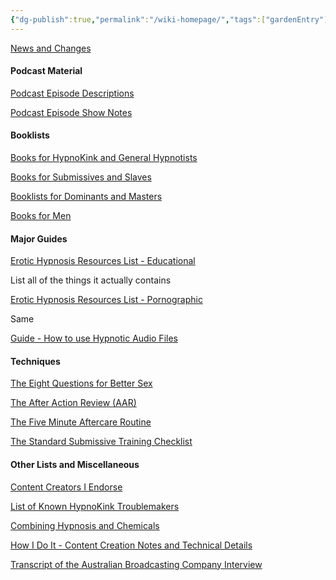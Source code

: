 ```yaml
---
{"dg-publish":true,"permalink":"/wiki-homepage/","tags":["gardenEntry"]}
---
```



[News and Changes](News%20and%20Changes.md)

#### Podcast Material

[Podcast Episode Descriptions](Podcast%20Episode%20Descriptions.md)

[Podcast Episode Show Notes](Podcast%20Episode%20Show%20Notes.md)

#### Booklists

[Books for HypnoKink and General Hypnotists](Books%20for%20HypnoKink%20and%20General%20Hypnotists.md)

[Books for Submissives and Slaves](Books%20for%20Submissives%20and%20Slaves.md)

[Booklists for Dominants and Masters](Booklists%20for%20Dominants%20and%20Masters.md)

[Books for Men](Books%20for%20Men.md)

#### Major Guides

[Erotic Hypnosis Resources List - Educational](Erotic%20Hypnosis%20Resources%20List%20-%20Educational.md)

List all of the things it actually contains

[Erotic Hypnosis Resources List - Pornographic](Erotic%20Hypnosis%20Resources%20List%20-%20Pornographic.md)

Same

[Guide - How to use Hypnotic Audio Files](Guide%20-%20How%20to%20use%20Hypnotic%20Audio%20Files.md)

#### Techniques

[The Eight Questions for Better Sex](The%20Eight%20Questions%20for%20Better%20Sex.md)

[The After Action Review (AAR)](The%20After%20Action%20Review%20(AAR).md)

[The Five Minute Aftercare Routine](The%20Five%20Minute%20Aftercare%20Routine.md)

[The Standard Submissive Training Checklist](The%20Standard%20Submissive%20Training%20Checklist.md)

#### Other Lists and Miscellaneous

[Content Creators I Endorse](Content%20Creators%20I%20Endorse.md)

[List of Known HypnoKink Troublemakers](List%20of%20Known%20HypnoKink%20Troublemakers.md)

[Combining Hypnosis and Chemicals](Combining%20Hypnosis%20and%20Chemicals.md)

[How I Do It - Content Creation Notes and Technical Details](How%20I%20Do%20It%20-%20Content%20Creation%20Notes%20and%20Technical%20Details.md)

[Transcript of the Australian Broadcasting Company Interview](Transcript%20of%20the%20Australian%20Broadcasting%20Company%20Interview.md)
